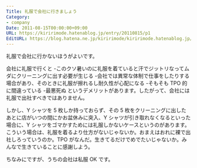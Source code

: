 ```yaml
---
Title: 礼服で会社に行きましょう
Category:
- company
Date: 2011-08-15T00:00:00+09:00
URL: https://kiririmode.hatenablog.jp/entry/20110815/p1
EditURL: https://blog.hatena.ne.jp/kiririmode/kiririmode.hatenablog.jp/atom/entry/8454420450078210923
---
```



礼服で会社に行かないほうがよいです。

会社に礼服で行くと
-このクソ暑いのに礼服を着ていると汗でジットリなってムダにクリーニングに出す必要が生じる
-会社では異常な体制で仕事をしたりする場合があり、そのときに礼服が擦れるし耐久性が心配になる
-そもそも TPO 的に間違っている
-最悪死ぬ
というデメリットがあります。したがって、会社には礼服で出社すべきではありません。

しかし、Y シャツを 5 枚しか持っておらず、その 5 枚をクリーニングに出したあとに店がいつの間にかお盆休みに突入、Y シャツが引き取れなくなるといった場合に、Y シャツをゴマかすためには礼服しかないケースというのがあります。
こういう場合は、礼服を着るより仕方がないじゃないか。おまえはおれに裸で出社しろっていうのか。TPO がなんだ。生きてるだけでめでたいじゃないか。みんなで生きていることに感謝しよう。

ちなみにですが、うちの会社は私服 OK です。
